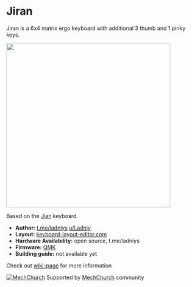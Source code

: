 # Jiran
 Jiran is a 6x4 matrix ergo keyboard with additional 3 thumb and 1 pinky keys.

<img src="https://i.imgur.com/HnA2Onc.png" data-canonical-src="Render" height="430"/>

Based on the [Jian](https://github.com/KGOH/Jian-Info) keyboard.

* __Author:__ [t.me/ladniys](https://t.me/ladniys) [u/Ladniy](https://reddit.com/u/Ladniy)
* __Layout:__ [keyboard-layout-editor.com](http://www.keyboard-layout-editor.com/#/gists/0547cd126f61f8c3f76b0a9952901da4)
* __Hardware Availability:__ open source, t.me/ladniys
* __Firmware:__ [QMK](https://github.com/Ladniy/qmk_firmware)
* __Building guide:__ not available yet

Check out [wiki-page](https://github.com/Ladniy/jiran-breakoff/wiki) for more information

[![MechChurch](https://i.imgur.com/QHzKmkz.png)](https://t.me/s/mechchurch) Supported by [MechChurch](https://t.me/s/mechchurch) community
